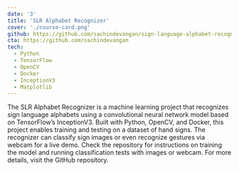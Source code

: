 ```yaml
---
date: '3'
title: 'SLR Alphabet Recognizer'
cover: './course-card.png'
github: https://github.com/sachindevangan/sign-language-alphabet-recognizer
cta: https://github.com/sachindevangan
tech:
  - Python
  - TensorFlow
  - OpenCV
  - Docker
  - InceptionV3
  - Matplotlib
---
```


The SLR Alphabet Recognizer is a machine learning project that recognizes sign language alphabets using a convolutional neural network model based on TensorFlow’s InceptionV3. Built with Python, OpenCV, and Docker, this project enables training and testing on a dataset of hand signs. The recognizer can classify sign images or even recognize gestures via webcam for a live demo. Check the repository for instructions on training the model and running classification tests with images or webcam. For more details, visit the GitHub repository.
